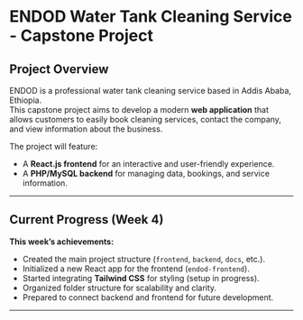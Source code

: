 # ENDOD Water Tank Cleaning Service - Capstone Project

##  Project Overview
ENDOD is a professional water tank cleaning service based in Addis Ababa, Ethiopia.  
This capstone project aims to develop a modern **web application** that allows customers to easily book cleaning services, contact the company, and view information about the business.  

The project will feature:
- A **React.js frontend** for an interactive and user-friendly experience.  
- A **PHP/MySQL backend** for managing data, bookings, and service information.  

---

##  Current Progress (Week 4)
**This week’s achievements:**
-  Created the main project structure (`frontend`, `backend`, `docs`, etc.).  
-  Initialized a new React app for the frontend (`endod-frontend`).  
-  Started integrating **Tailwind CSS** for styling (setup in progress).  
-  Organized folder structure for scalability and clarity.  
-  Prepared to connect backend and frontend for future development.  

---



